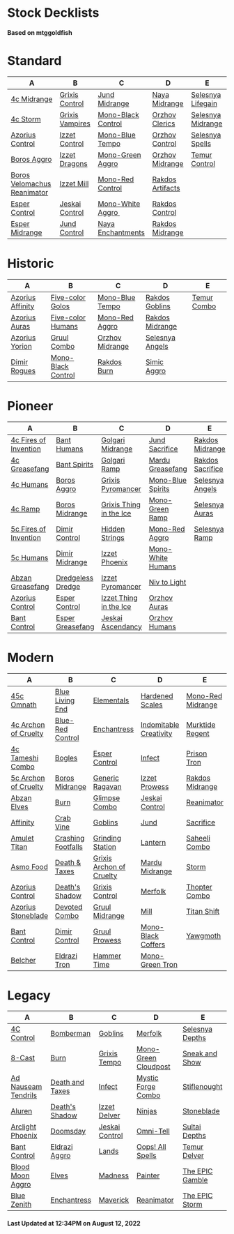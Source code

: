 # Stock Decklists
#### Based on mtggoldfish


# Standard

|                                            A                                             |                                B                                 |                                   C                                    |                                 D                                  |                                  E                                   |
|------------------------------------------------------------------------------------------|------------------------------------------------------------------|------------------------------------------------------------------------|--------------------------------------------------------------------|----------------------------------------------------------------------|
|[4c Midrange](./mtggoldfish/Standard/decks/4c_Midrange.md)                                |[Grixis Control](./mtggoldfish/Standard/decks/Grixis_Control.md)  |[Jund Midrange](./mtggoldfish/Standard/decks/Jund_Midrange.md)          |[Naya Midrange](./mtggoldfish/Standard/decks/Naya_Midrange.md)      |[Selesnya Lifegain](./mtggoldfish/Standard/decks/Selesnya_Lifegain.md)|
|[4c Storm](./mtggoldfish/Standard/decks/4c_Storm.md)                                      |[Grixis Vampires](./mtggoldfish/Standard/decks/Grixis_Vampires.md)|[Mono-Black Control](./mtggoldfish/Standard/decks/Mono-Black_Control.md)|[Orzhov Clerics](./mtggoldfish/Standard/decks/Orzhov_Clerics.md)    |[Selesnya Midrange](./mtggoldfish/Standard/decks/Selesnya_Midrange.md)|
|[Azorius Control](./mtggoldfish/Standard/decks/Azorius_Control.md)                        |[Izzet Control](./mtggoldfish/Standard/decks/Izzet_Control.md)    |[Mono-Blue Tempo](./mtggoldfish/Standard/decks/Mono-Blue_Tempo.md)      |[Orzhov Control](./mtggoldfish/Standard/decks/Orzhov_Control.md)    |[Selesnya Spells](./mtggoldfish/Standard/decks/Selesnya_Spells.md)    |
|[Boros Aggro](./mtggoldfish/Standard/decks/Boros_Aggro.md)                                |[Izzet Dragons](./mtggoldfish/Standard/decks/Izzet_Dragons.md)    |[Mono-Green Aggro](./mtggoldfish/Standard/decks/Mono-Green_Aggro.md)    |[Orzhov Midrange](./mtggoldfish/Standard/decks/Orzhov_Midrange.md)  |[Temur Control](./mtggoldfish/Standard/decks/Temur_Control.md)        |
|[Boros Velomachus Reanimator](./mtggoldfish/Standard/decks/Boros_Velomachus_Reanimator.md)|[Izzet Mill](./mtggoldfish/Standard/decks/Izzet_Mill.md)          |[Mono-Red Control](./mtggoldfish/Standard/decks/Mono-Red_Control.md)    |[Rakdos Artifacts](./mtggoldfish/Standard/decks/Rakdos_Artifacts.md)|                                                                      |
|[Esper Control](./mtggoldfish/Standard/decks/Esper_Control.md)                            |[Jeskai Control](./mtggoldfish/Standard/decks/Jeskai_Control.md)  |[Mono-White Aggro ️](./mtggoldfish/Standard/decks/Mono-White_Aggro_️.md)|[Rakdos Control](./mtggoldfish/Standard/decks/Rakdos_Control.md)    |                                                                      |
|[Esper Midrange](./mtggoldfish/Standard/decks/Esper_Midrange.md)                          |[Jund Control](./mtggoldfish/Standard/decks/Jund_Control.md)      |[Naya Enchantments](./mtggoldfish/Standard/decks/Naya_Enchantments.md)  |[Rakdos Midrange](./mtggoldfish/Standard/decks/Rakdos_Midrange.md)  |                                                                      |


# Historic

|                                 A                                  |                                   B                                    |                                C                                 |                                D                                 |                            E                             |
|--------------------------------------------------------------------|------------------------------------------------------------------------|------------------------------------------------------------------|------------------------------------------------------------------|----------------------------------------------------------|
|[Azorius Affinity](./mtggoldfish/Historic/decks/Azorius_Affinity.md)|[Five-color Golos](./mtggoldfish/Historic/decks/Five-color_Golos.md)    |[Mono-Blue Tempo](./mtggoldfish/Historic/decks/Mono-Blue_Tempo.md)|[Rakdos Goblins](./mtggoldfish/Historic/decks/Rakdos_Goblins.md)  |[Temur Combo](./mtggoldfish/Historic/decks/Temur_Combo.md)|
|[Azorius Auras](./mtggoldfish/Historic/decks/Azorius_Auras.md)      |[Five-color Humans](./mtggoldfish/Historic/decks/Five-color_Humans.md)  |[Mono-Red Aggro](./mtggoldfish/Historic/decks/Mono-Red_Aggro.md)  |[Rakdos Midrange](./mtggoldfish/Historic/decks/Rakdos_Midrange.md)|                                                          |
|[Azorius Yorion](./mtggoldfish/Historic/decks/Azorius_Yorion.md)    |[Gruul Combo](./mtggoldfish/Historic/decks/Gruul_Combo.md)              |[Orzhov Midrange](./mtggoldfish/Historic/decks/Orzhov_Midrange.md)|[Selesnya Angels](./mtggoldfish/Historic/decks/Selesnya_Angels.md)|                                                          |
|[Dimir Rogues](./mtggoldfish/Historic/decks/Dimir_Rogues.md)        |[Mono-Black Control](./mtggoldfish/Historic/decks/Mono-Black_Control.md)|[Rakdos Burn](./mtggoldfish/Historic/decks/Rakdos_Burn.md)        |[Simic Aggro](./mtggoldfish/Historic/decks/Simic_Aggro.md)        |                                                          |


# Pioneer

|                                      A                                      |                                  B                                  |                                        C                                        |                                  D                                  |                                 E                                 |
|-----------------------------------------------------------------------------|---------------------------------------------------------------------|---------------------------------------------------------------------------------|---------------------------------------------------------------------|-------------------------------------------------------------------|
|[4c Fires of Invention](./mtggoldfish/Pioneer/decks/4c_Fires_of_Invention.md)|[Bant Humans](./mtggoldfish/Pioneer/decks/Bant_Humans.md)            |[Golgari Midrange](./mtggoldfish/Pioneer/decks/Golgari_Midrange.md)              |[Jund Sacrifice](./mtggoldfish/Pioneer/decks/Jund_Sacrifice.md)      |[Rakdos Midrange](./mtggoldfish/Pioneer/decks/Rakdos_Midrange.md)  |
|[4c Greasefang](./mtggoldfish/Pioneer/decks/4c_Greasefang.md)                |[Bant Spirits](./mtggoldfish/Pioneer/decks/Bant_Spirits.md)          |[Golgari Ramp](./mtggoldfish/Pioneer/decks/Golgari_Ramp.md)                      |[Mardu Greasefang](./mtggoldfish/Pioneer/decks/Mardu_Greasefang.md)  |[Rakdos Sacrifice](./mtggoldfish/Pioneer/decks/Rakdos_Sacrifice.md)|
|[4c Humans](./mtggoldfish/Pioneer/decks/4c_Humans.md)                        |[Boros Aggro](./mtggoldfish/Pioneer/decks/Boros_Aggro.md)            |[Grixis Pyromancer](./mtggoldfish/Pioneer/decks/Grixis_Pyromancer.md)            |[Mono-Blue Spirits](./mtggoldfish/Pioneer/decks/Mono-Blue_Spirits.md)|[Selesnya Angels](./mtggoldfish/Pioneer/decks/Selesnya_Angels.md)  |
|[4c Ramp](./mtggoldfish/Pioneer/decks/4c_Ramp.md)                            |[Boros Midrange](./mtggoldfish/Pioneer/decks/Boros_Midrange.md)      |[Grixis Thing in the Ice](./mtggoldfish/Pioneer/decks/Grixis_Thing_in_the_Ice.md)|[Mono-Green Ramp](./mtggoldfish/Pioneer/decks/Mono-Green_Ramp.md)    |[Selesnya Auras](./mtggoldfish/Pioneer/decks/Selesnya_Auras.md)    |
|[5c Fires of Invention](./mtggoldfish/Pioneer/decks/5c_Fires_of_Invention.md)|[Dimir Control](./mtggoldfish/Pioneer/decks/Dimir_Control.md)        |[Hidden Strings](./mtggoldfish/Pioneer/decks/Hidden_Strings.md)                  |[Mono-Red Aggro](./mtggoldfish/Pioneer/decks/Mono-Red_Aggro.md)      |[Selesnya Ramp](./mtggoldfish/Pioneer/decks/Selesnya_Ramp.md)      |
|[5c Humans](./mtggoldfish/Pioneer/decks/5c_Humans.md)                        |[Dimir Midrange](./mtggoldfish/Pioneer/decks/Dimir_Midrange.md)      |[Izzet Phoenix](./mtggoldfish/Pioneer/decks/Izzet_Phoenix.md)                    |[Mono-White Humans](./mtggoldfish/Pioneer/decks/Mono-White_Humans.md)|                                                                   |
|[Abzan Greasefang](./mtggoldfish/Pioneer/decks/Abzan_Greasefang.md)          |[Dredgeless Dredge](./mtggoldfish/Pioneer/decks/Dredgeless_Dredge.md)|[Izzet Pyromancer](./mtggoldfish/Pioneer/decks/Izzet_Pyromancer.md)              |[Niv to Light](./mtggoldfish/Pioneer/decks/Niv_to_Light.md)          |                                                                   |
|[Azorius Control](./mtggoldfish/Pioneer/decks/Azorius_Control.md)            |[Esper Control](./mtggoldfish/Pioneer/decks/Esper_Control.md)        |[Izzet Thing in the Ice](./mtggoldfish/Pioneer/decks/Izzet_Thing_in_the_Ice.md)  |[Orzhov Auras](./mtggoldfish/Pioneer/decks/Orzhov_Auras.md)          |                                                                   |
|[Bant Control](./mtggoldfish/Pioneer/decks/Bant_Control.md)                  |[Esper Greasefang](./mtggoldfish/Pioneer/decks/Esper_Greasefang.md)  |[Jeskai Ascendancy](./mtggoldfish/Pioneer/decks/Jeskai_Ascendancy.md)            |[Orzhov Humans](./mtggoldfish/Pioneer/decks/Orzhov_Humans.md)        |                                                                   |


# Modern

|                                    A                                     |                                  B                                   |                                        C                                         |                                      D                                       |                                 E                                  |
|--------------------------------------------------------------------------|----------------------------------------------------------------------|----------------------------------------------------------------------------------|------------------------------------------------------------------------------|--------------------------------------------------------------------|
|[45c Omnath](./mtggoldfish/Modern/decks/45c_Omnath.md)                    |[Blue Living End](./mtggoldfish/Modern/decks/Blue_Living_End.md)      |[Elementals](./mtggoldfish/Modern/decks/Elementals.md)                            |[Hardened Scales](./mtggoldfish/Modern/decks/Hardened_Scales.md)              |[Mono-Red Midrange](./mtggoldfish/Modern/decks/Mono-Red_Midrange.md)|
|[4c Archon of Cruelty](./mtggoldfish/Modern/decks/4c_Archon_of_Cruelty.md)|[Blue-Red Control](./mtggoldfish/Modern/decks/Blue-Red_Control.md)    |[Enchantress](./mtggoldfish/Modern/decks/Enchantress.md)                          |[Indomitable Creativity](./mtggoldfish/Modern/decks/Indomitable_Creativity.md)|[Murktide Regent](./mtggoldfish/Modern/decks/Murktide_Regent.md)    |
|[4c Tameshi Combo](./mtggoldfish/Modern/decks/4c_Tameshi_Combo.md)        |[Bogles](./mtggoldfish/Modern/decks/Bogles.md)                        |[Esper Control](./mtggoldfish/Modern/decks/Esper_Control.md)                      |[Infect](./mtggoldfish/Modern/decks/Infect.md)                                |[Prison Tron](./mtggoldfish/Modern/decks/Prison_Tron.md)            |
|[5c Archon of Cruelty](./mtggoldfish/Modern/decks/5c_Archon_of_Cruelty.md)|[Boros Midrange](./mtggoldfish/Modern/decks/Boros_Midrange.md)        |[Generic Ragavan](./mtggoldfish/Modern/decks/Generic_Ragavan.md)                  |[Izzet Prowess](./mtggoldfish/Modern/decks/Izzet_Prowess.md)                  |[Rakdos Midrange](./mtggoldfish/Modern/decks/Rakdos_Midrange.md)    |
|[Abzan Elves](./mtggoldfish/Modern/decks/Abzan_Elves.md)                  |[Burn](./mtggoldfish/Modern/decks/Burn.md)                            |[Glimpse Combo](./mtggoldfish/Modern/decks/Glimpse_Combo.md)                      |[Jeskai Control](./mtggoldfish/Modern/decks/Jeskai_Control.md)                |[Reanimator](./mtggoldfish/Modern/decks/Reanimator.md)              |
|[Affinity](./mtggoldfish/Modern/decks/Affinity.md)                        |[Crab Vine](./mtggoldfish/Modern/decks/Crab_Vine.md)                  |[Goblins](./mtggoldfish/Modern/decks/Goblins.md)                                  |[Jund](./mtggoldfish/Modern/decks/Jund.md)                                    |[Sacrifice](./mtggoldfish/Modern/decks/Sacrifice.md)                |
|[Amulet Titan](./mtggoldfish/Modern/decks/Amulet_Titan.md)                |[Crashing Footfalls](./mtggoldfish/Modern/decks/Crashing_Footfalls.md)|[Grinding Station](./mtggoldfish/Modern/decks/Grinding_Station.md)                |[Lantern](./mtggoldfish/Modern/decks/Lantern.md)                              |[Saheeli Combo](./mtggoldfish/Modern/decks/Saheeli_Combo.md)        |
|[Asmo Food](./mtggoldfish/Modern/decks/Asmo_Food.md)                      |[Death & Taxes](./mtggoldfish/Modern/decks/Death_&_Taxes.md)          |[Grixis Archon of Cruelty](./mtggoldfish/Modern/decks/Grixis_Archon_of_Cruelty.md)|[Mardu Midrange](./mtggoldfish/Modern/decks/Mardu_Midrange.md)                |[Storm](./mtggoldfish/Modern/decks/Storm.md)                        |
|[Azorius Control](./mtggoldfish/Modern/decks/Azorius_Control.md)          |[Death's Shadow](./mtggoldfish/Modern/decks/Death's_Shadow.md)        |[Grixis Control](./mtggoldfish/Modern/decks/Grixis_Control.md)                    |[Merfolk](./mtggoldfish/Modern/decks/Merfolk.md)                              |[Thopter Combo](./mtggoldfish/Modern/decks/Thopter_Combo.md)        |
|[Azorius Stoneblade](./mtggoldfish/Modern/decks/Azorius_Stoneblade.md)    |[Devoted Combo](./mtggoldfish/Modern/decks/Devoted_Combo.md)          |[Gruul Midrange](./mtggoldfish/Modern/decks/Gruul_Midrange.md)                    |[Mill](./mtggoldfish/Modern/decks/Mill.md)                                    |[Titan Shift](./mtggoldfish/Modern/decks/Titan_Shift.md)            |
|[Bant Control](./mtggoldfish/Modern/decks/Bant_Control.md)                |[Dimir Control](./mtggoldfish/Modern/decks/Dimir_Control.md)          |[Gruul Prowess](./mtggoldfish/Modern/decks/Gruul_Prowess.md)                      |[Mono-Black Coffers](./mtggoldfish/Modern/decks/Mono-Black_Coffers.md)        |[Yawgmoth](./mtggoldfish/Modern/decks/Yawgmoth.md)                  |
|[Belcher](./mtggoldfish/Modern/decks/Belcher.md)                          |[Eldrazi Tron](./mtggoldfish/Modern/decks/Eldrazi_Tron.md)            |[Hammer Time](./mtggoldfish/Modern/decks/Hammer_Time.md)                          |[Mono-Green Tron](./mtggoldfish/Modern/decks/Mono-Green_Tron.md)              |                                                                    |


# Legacy

|                                   A                                    |                               B                                |                              C                               |                                    D                                     |                               E                                |
|------------------------------------------------------------------------|----------------------------------------------------------------|--------------------------------------------------------------|--------------------------------------------------------------------------|----------------------------------------------------------------|
|[4C Control](./mtggoldfish/Legacy/decks/4C_Control.md)                  |[Bomberman](./mtggoldfish/Legacy/decks/Bomberman.md)            |[Goblins](./mtggoldfish/Legacy/decks/Goblins.md)              |[Merfolk](./mtggoldfish/Legacy/decks/Merfolk.md)                          |[Selesnya Depths](./mtggoldfish/Legacy/decks/Selesnya_Depths.md)|
|[8-Cast](./mtggoldfish/Legacy/decks/8-Cast.md)                          |[Burn](./mtggoldfish/Legacy/decks/Burn.md)                      |[Grixis Tempo](./mtggoldfish/Legacy/decks/Grixis_Tempo.md)    |[Mono-Green Cloudpost](./mtggoldfish/Legacy/decks/Mono-Green_Cloudpost.md)|[Sneak and Show](./mtggoldfish/Legacy/decks/Sneak_and_Show.md)  |
|[Ad Nauseam Tendrils](./mtggoldfish/Legacy/decks/Ad_Nauseam_Tendrils.md)|[Death and Taxes](./mtggoldfish/Legacy/decks/Death_and_Taxes.md)|[Infect](./mtggoldfish/Legacy/decks/Infect.md)                |[Mystic Forge Combo](./mtggoldfish/Legacy/decks/Mystic_Forge_Combo.md)    |[Stiflenought](./mtggoldfish/Legacy/decks/Stiflenought.md)      |
|[Aluren](./mtggoldfish/Legacy/decks/Aluren.md)                          |[Death's Shadow](./mtggoldfish/Legacy/decks/Death's_Shadow.md)  |[Izzet Delver](./mtggoldfish/Legacy/decks/Izzet_Delver.md)    |[Ninjas](./mtggoldfish/Legacy/decks/Ninjas.md)                            |[Stoneblade](./mtggoldfish/Legacy/decks/Stoneblade.md)          |
|[Arclight Phoenix](./mtggoldfish/Legacy/decks/Arclight_Phoenix.md)      |[Doomsday](./mtggoldfish/Legacy/decks/Doomsday.md)              |[Jeskai Control](./mtggoldfish/Legacy/decks/Jeskai_Control.md)|[Omni-Tell](./mtggoldfish/Legacy/decks/Omni-Tell.md)                      |[Sultai Depths](./mtggoldfish/Legacy/decks/Sultai_Depths.md)    |
|[Bant Control](./mtggoldfish/Legacy/decks/Bant_Control.md)              |[Eldrazi Aggro](./mtggoldfish/Legacy/decks/Eldrazi_Aggro.md)    |[Lands](./mtggoldfish/Legacy/decks/Lands.md)                  |[Oops! All Spells](./mtggoldfish/Legacy/decks/Oops!_All_Spells.md)        |[Temur Delver](./mtggoldfish/Legacy/decks/Temur_Delver.md)      |
|[Blood Moon Aggro](./mtggoldfish/Legacy/decks/Blood_Moon_Aggro.md)      |[Elves](./mtggoldfish/Legacy/decks/Elves.md)                    |[Madness](./mtggoldfish/Legacy/decks/Madness.md)              |[Painter](./mtggoldfish/Legacy/decks/Painter.md)                          |[The EPIC Gamble](./mtggoldfish/Legacy/decks/The_EPIC_Gamble.md)|
|[Blue Zenith](./mtggoldfish/Legacy/decks/Blue_Zenith.md)                |[Enchantress](./mtggoldfish/Legacy/decks/Enchantress.md)        |[Maverick](./mtggoldfish/Legacy/decks/Maverick.md)            |[Reanimator](./mtggoldfish/Legacy/decks/Reanimator.md)                    |[The EPIC Storm](./mtggoldfish/Legacy/decks/The_EPIC_Storm.md)  |



#### Last Updated at 12:34PM on August 12, 2022